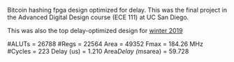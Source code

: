 Bitcoin hashing fpga design optimized for delay.  This was the final project in the Advanced Digital Design course (ECE 111) at UC San Diego.

This was also the top delay-optimized design for [winter 2019](http://cwcserv.ucsd.edu/~billlin/classes/ECE111/index.php)

 #ALUTs = 26788
 #Regs = 22564
 Area = 49352
 Fmax = 184.26 MHz
 #Cycles = 223
 Delay (us) = 1.210
 Area*Delay (ms*area) = 59.728